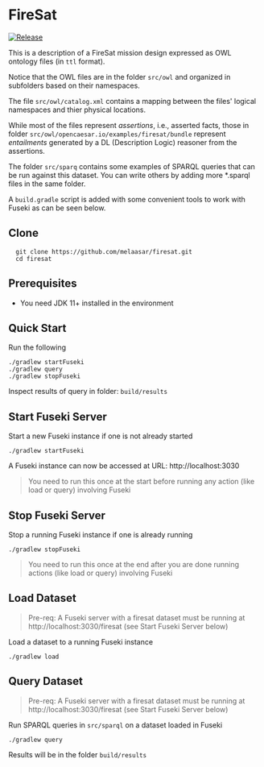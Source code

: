 # FireSat

[![Release](https://img.shields.io/github/v/tag/opencaesar/firesat-example?label=release)](https://github.com/opencaesar/firesat-example/releases/latest)

This is a description of a FireSat mission design expressed as OWL ontology files (in `ttl` format).

Notice that the OWL files are in the folder `src/owl` and organized in subfolders based on their namespaces.

The file `src/owl/catalog.xml` contains a mapping between the files' logical namespaces and thier physical locations.

While most of the files represent *assertions*, i.e., asserted facts, those in folder `src/owl/opencaesar.io/examples/firesat/bundle` represent *entailments* generated by a DL (Description Logic) reasoner from the assertions.

The folder `src/sparq` contains some examples of SPARQL queries that can be run against this dataset. You can write others by adding more *.sparql files in the same folder.

A `build.gradle` script is added with some convenient tools to work with Fuseki as can be seen below.

## Clone
```
  git clone https://github.com/melaasar/firesat.git
  cd firesat
```
## Prerequisites

- You need JDK 11+ installed in the environment

## Quick Start
Run the following
```
./gradlew startFuseki
./gradlew query
./gradlew stopFuseki
``` 
Inspect results of query in folder: `build/results` 

## Start Fuseki Server
Start a new Fuseki instance if one is not already started
```
./gradlew startFuseki
```
A Fuseki instance can now be accessed at URL: http://localhost:3030

> You need to run this once at the start before running any action (like load or query) involving Fuseki

## Stop Fuseki Server
Stop a running Fuseki instance if one is already running
```
./gradlew stopFuseki
```

> You need to run this once at the end after you are done running actions (like load or query) involving Fuseki

## Load Dataset
> Pre-req: A Fuseki server with a firesat dataset must be running at http://localhost:3030/firesat (see Start Fuseki Server below)  

Load a dataset to a running Fuseki instance
```
./gradlew load
```

## Query Dataset
>Pre-req: A Fuseki server with a firesat dataset must be running at http://localhost:3030/firesat (see Start Fuseki Server below)  

Run SPARQL queries in `src/sparql` on a dataset loaded in Fuseki
```
./gradlew query
```
Results will be in the folder `build/results`




